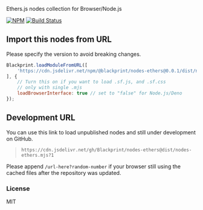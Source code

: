 Ethers.js nodes collection for Browser/Node.js

[![NPM](https://img.shields.io/npm/v/@blackprint/nodes-ethers.svg)](https://www.npmjs.com/package/@blackprint/nodes-ethers)
[![Build Status](https://github.com/Blackprint/nodes-ethers/actions/workflows/build.yml/badge.svg?branch=main)](https://github.com/Blackprint/nodes-ethers/actions/workflows/build.yml)

## Import this nodes from URL
Please specify the version to avoid breaking changes.

```js
Blackprint.loadModuleFromURL([
	'https://cdn.jsdelivr.net/npm/@blackprint/nodes-ethers@0.0.1/dist/nodes-ethers.mjs'
], {
	// Turn this on if you want to load .sf.js, and .sf.css
	// only with single .mjs
	loadBrowserInterface: true // set to "false" for Node.js/Deno
});
```

## Development URL
You can use this link to load unpublished nodes and still under development on GitHub.
> `https://cdn.jsdelivr.net/gh/Blackprint/nodes-ethers@dist/nodes-ethers.mjs?1`

Please append `/url-here?random-number` if your browser still using the cached files after the repository was updated.

### License
MIT